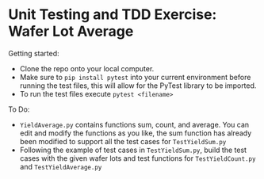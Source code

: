# Unit Testing and TDD Exercise: Wafer Lot Average 
Getting started: 
- Clone the repo onto your local computer. 
- Make sure to `pip install pytest`  into your current environment before running the test files, this will allow for the PyTest library to be imported.
- To run the test files execute `pytest <filename>`

To Do:
- `YieldAverage.py` contains functions sum, count, and average. You can edit and modify the functions as you like, the sum function has already been modified to support all the test cases for `TestYieldSum.py`
- Following the example of test cases in `TestYieldSum.py`, build the test cases with the given wafer lots and test functions for `TestYieldCount.py` and `TestYieldAverage.py` 
